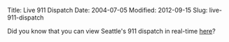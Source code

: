 Title: Live 911 Dispatch
Date: 2004-07-05
Modified: 2012-09-15
Slug: live-911-dispatch

Did you know that you can view Seattle's 911 dispatch in real-time <a href="http://www2.cityofseattle.net/fire/realTime911/getDatePubTab.asp" >here</a>?
